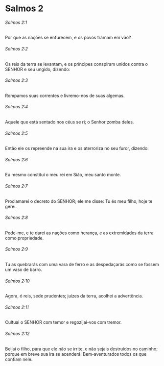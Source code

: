 # Salmos 2

###### Salmos 2:1

Por que as nações se enfurecem, e os povos tramam em vão?

###### Salmos 2:2

Os reis da terra se levantam, e os príncipes conspiram unidos contra o SENHOR e seu ungido, dizendo:

###### Salmos 2:3

Rompamos suas correntes e livremo-nos de suas algemas.

###### Salmos 2:4

Aquele que está sentado nos céus se ri; o Senhor zomba deles.

###### Salmos 2:5

Então ele os repreende na sua ira e os aterroriza no seu furor, dizendo:

###### Salmos 2:6

Eu mesmo constituí o meu rei em Sião, meu santo monte.

###### Salmos 2:7

Proclamarei o decreto do SENHOR; ele me disse: Tu és meu filho, hoje te gerei.

###### Salmos 2:8

Pede-me, e te darei as nações como herança, e as extremidades da terra como propriedade.

###### Salmos 2:9

Tu as quebrarás com uma vara de ferro e as despedaçarás como se fossem um vaso de barro.

###### Salmos 2:10

Agora, ó reis, sede prudentes; juízes da terra, acolhei a advertência.

###### Salmos 2:11

Cultuai o SENHOR com temor e regozijai-vos com tremor.

###### Salmos 2:12

Beijai o filho, para que ele não se irrite, e não sejais destruídos no caminho; porque em breve sua ira se acenderá. Bem-aventurados todos os que confiam nele.

